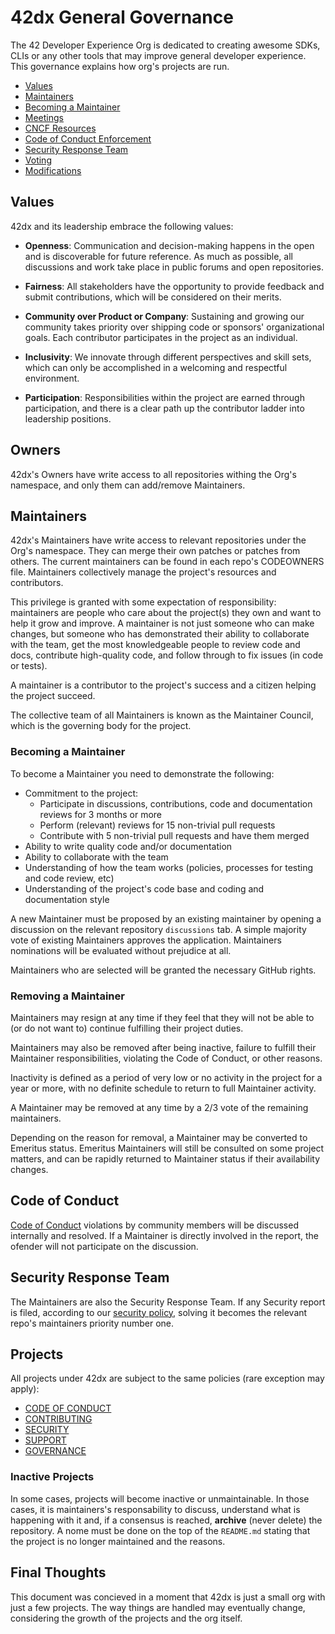 # 42dx General Governance

The 42 Developer Experience Org is dedicated to creating awesome SDKs, CLIs or any other tools that may improve general developer experience.  
This governance explains how org's projects are run.

- [Values](#values)
- [Maintainers](#maintainers)
- [Becoming a Maintainer](#becoming-a-maintainer)
- [Meetings](#meetings)
- [CNCF Resources](#cncf-resources)
- [Code of Conduct Enforcement](#code-of-conduct)
- [Security Response Team](#security-response-team)
- [Voting](#voting)
- [Modifications](#modifying-this-charter)

## Values

42dx and its leadership embrace the following values:

- **Openness**: Communication and decision-making happens in the open and is discoverable for future reference. As much as possible, all discussions and work take place in public forums and open repositories.

- **Fairness**: All stakeholders have the opportunity to provide feedback and submit contributions, which will be considered on their merits.

- **Community over Product or Company**: Sustaining and growing our community takes priority over shipping code or sponsors' organizational goals. Each contributor participates in the project as an individual.

- **Inclusivity**: We innovate through different perspectives and skill sets, which can only be accomplished in a welcoming and respectful environment.

- **Participation**: Responsibilities within the project are earned through participation, and there is a clear path up the contributor ladder into leadership positions.

## Owners

42dx's Owners have write access to all repositories withing the Org's namespace, and only them can add/remove Maintainers.

## Maintainers

42dx's Maintainers have write access to relevant repositories under the Org's namespace. They can merge their own patches or patches from others. The current maintainers
can be found in each repo's CODEOWNERS file. Maintainers collectively manage the project's resources and contributors.

This privilege is granted with some expectation of responsibility: maintainers are people who care about the project(s) they own and want to help it grow and improve. A maintainer is not just someone who can make changes, but someone who has demonstrated their ability to collaborate with the team, get the most knowledgeable people to review code and docs, contribute high-quality code, and follow through to fix issues (in code or tests).

A maintainer is a contributor to the project's success and a citizen helping the project succeed.

The collective team of all Maintainers is known as the Maintainer Council, which is the governing body for the project.

### Becoming a Maintainer

To become a Maintainer you need to demonstrate the following:

- Commitment to the project:
  - Participate in discussions, contributions, code and documentation reviews for 3 months or more
  - Perform (relevant) reviews for 15 non-trivial pull requests
  - Contribute with 5 non-trivial pull requests and have them merged
- Ability to write quality code and/or documentation
- Ability to collaborate with the team
- Understanding of how the team works (policies, processes for testing and code review, etc)
- Understanding of the project's code base and coding and documentation style

A new Maintainer must be proposed by an existing maintainer by opening a discussion on the relevant repository `discussions` tab. A simple majority vote of existing Maintainers approves the application. Maintainers nominations will be evaluated without prejudice at all.

Maintainers who are selected will be granted the necessary GitHub rights.

### Removing a Maintainer

Maintainers may resign at any time if they feel that they will not be able to (or do not want to) continue fulfilling their project duties.

Maintainers may also be removed after being inactive, failure to fulfill their Maintainer responsibilities, violating the Code of Conduct, or other reasons. 

Inactivity is defined as a period of very low or no activity in the project for a year or more, with no definite schedule to return to full Maintainer activity.

A Maintainer may be removed at any time by a 2/3 vote of the remaining maintainers.

Depending on the reason for removal, a Maintainer may be converted to Emeritus status. Emeritus Maintainers will still be consulted on some project matters, and can be rapidly returned to Maintainer status if their availability changes.

## Code of Conduct

[Code of Conduct](https://github.com/42dx/.github/blob/main/CODE_OF_CONDUCT.md) violations by community members will be discussed internally and resolved. If a Maintainer is directly involved in the report, the ofender will not participate on the discussion.

## Security Response Team

The Maintainers are also the Security Response Team. If any Security report is filed, according to our [security policy](https://github.com/42dx/.github/blob/main/SECURITY.md), solving it becomes the relevant repo's maintainers priority number one.

## Projects

All projects under 42dx are subject to the same policies (rare exception may apply):

- [CODE OF CONDUCT](https://github.com/42dx/.github/blob/main/CODE_OF_CONDUCT.md)
- [CONTRIBUTING](https://github.com/42dx/.github/blob/main/CONTRIBUTING.md)
- [SECURITY](https://github.com/42dx/.github/blob/main/SECURITY.md)
- [SUPPORT](https://github.com/42dx/.github/blob/main/SUPPORT.md)
- [GOVERNANCE](https://github.com/42dx/.github/blob/main/GOVERNANCE.md)

### Inactive Projects

In some cases, projects will become inactive or unmaintainable. In those cases, it is maintainers's responsability to discuss, understand what is happening with it and, if a consensus is reached, **archive** (never delete) the repository. A nome must be done on the top of the `README.md` stating that the project is no longer maintained and the reasons.

## Final Thoughts

This document was concieved in a moment that 42dx is just a small org with just a few projects. The way things are handled may eventually change, considering the growth of the projects and the org itself.
